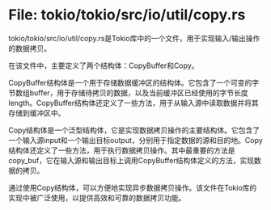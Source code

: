 # File: tokio/tokio/src/io/util/copy.rs

tokio/tokio/src/io/util/copy.rs是Tokio库中的一个文件，用于实现输入/输出操作的数据拷贝。

在该文件中，主要定义了两个结构体：CopyBuffer和Copy。

CopyBuffer结构体是一个用于存储数据缓冲区的结构体。它包含了一个可变的字节数组buffer，用于存储待拷贝的数据，以及当前缓冲区已经使用的字节长度length。CopyBuffer结构体还定义了一些方法，用于从输入源中读取数据并将其存储到缓冲区中。

Copy结构体是一个泛型结构体，它是实现数据拷贝操作的主要结构体。它包含了一个输入源input和一个输出目标output，分别用于指定数据的源和目的地。Copy结构体还定义了一些方法，用于执行数据拷贝操作。其中最重要的方法是copy_buf，它在输入源和输出目标上调用CopyBuffer结构体定义的方法，实现数据的拷贝。

通过使用Copy结构体，可以方便地实现异步数据拷贝操作。该文件在Tokio库的实现中被广泛使用，以提供高效和可靠的数据拷贝功能。

